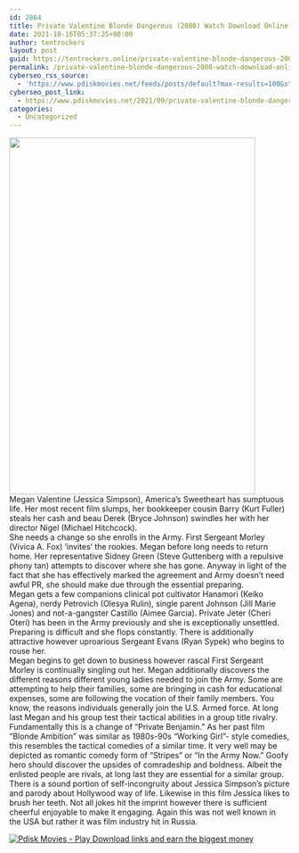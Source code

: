 ```yaml
---
id: 2864
title: Private Valentine Blonde Dangerous (2008) Watch Download Online pdisk Movie
date: 2021-10-16T05:37:25+00:00
author: tentrockers
layout: post
guid: https://tentrockers.online/private-valentine-blonde-dangerous-2008-watch-download-online-pdisk-movie/
permalink: /private-valentine-blonde-dangerous-2008-watch-download-online-pdisk-movie/
cyberseo_rss_source:
  - 'https://www.pdiskmovies.net/feeds/posts/default?max-results=100&start-index=601'
cyberseo_post_link:
  - https://www.pdiskmovies.net/2021/09/private-valentine-blonde-dangerous-2008.html
categories:
  - Uncategorized
---
```

<div class="separator">
  <a href="https://1.bp.blogspot.com/-Ny6054hBTlw/YTH71VhUV2I/AAAAAAAAAnQ/FGU4FNIdRjsNp1TeX_k2bQ5U4-RG9fUkgCLcBGAsYHQ/s1445/vv.jpg" imageanchor="1"><img loading="lazy" border="0" data-original-height="1445" data-original-width="1000" height="640" src="https://1.bp.blogspot.com/-Ny6054hBTlw/YTH71VhUV2I/AAAAAAAAAnQ/FGU4FNIdRjsNp1TeX_k2bQ5U4-RG9fUkgCLcBGAsYHQ/w442-h640/vv.jpg" width="442" /></a>
</div>

<div class="separator">
  <div class="separator">
    <span>Megan Valentine (Jessica Simpson), America&#8217;s Sweetheart has sumptuous life. Her most recent film slumps, her bookkeeper cousin Barry (Kurt Fuller) steals her cash and beau Derek (Bryce Johnson) swindles her with her director Nigel (Michael Hitchcock).&nbsp;&nbsp;</span>
  </div>
  
  <div class="separator">
    <span>She needs a change so she enrolls in the Army. First Sergeant Morley (Vivica A. Fox) &#8216;invites&#8217; the rookies. Megan before long needs to return home. Her representative Sidney Green (Steve Guttenberg with a repulsive phony tan) attempts to discover where she has gone. Anyway in light of the fact that she has effectively marked the agreement and Army doesn&#8217;t need awful PR, she should make due through the essential preparing.&nbsp;</span>
  </div>
  
  <div class="separator">
    <span>Megan gets a few companions clinical pot cultivator Hanamori (Keiko Agena), nerdy Petrovich (Olesya Rulin), single parent Johnson (Jill Marie Jones) and not-a-gangster Castillo (Aimee Garcia). Private Jeter (Cheri Oteri) has been in the Army previously and she is exceptionally unsettled. Preparing is difficult and she flops constantly. There is additionally attractive however uproarious Sergeant Evans (Ryan Sypek) who begins to rouse her.&nbsp;</span>
  </div>
  
  <div class="separator">
    <span>Megan begins to get down to business however rascal First Sergeant Morley is continually singling out her. Megan additionally discovers the different reasons different young ladies needed to join the Army. Some are attempting to help their families, some are bringing in cash for educational expenses, some are following the vocation of their family members. You know, the reasons individuals generally join the U.S. Armed force. At long last Megan and his group test their tactical abilities in a group title rivalry.&nbsp;</span>
  </div>
  
  <div class="separator">
    <span>Fundamentally this is a change of &#8220;Private Benjamin.&#8221; As her past film &#8220;Blonde Ambition&#8221; was similar as 1980s-90s &#8220;Working Girl&#8221;- style comedies, this resembles the tactical comedies of a similar time. It very well may be depicted as romantic comedy form of &#8220;Stripes&#8221; or &#8220;In the Army Now.&#8221; Goofy hero should discover the upsides of comradeship and boldness. Albeit the enlisted people are rivals, at long last they are essential for a similar group. There is a sound portion of self-incongruity about Jessica Simpson&#8217;s picture and parody about Hollywood way of life. Likewise in this film Jessica likes to brush her teeth. Not all jokes hit the imprint however there is sufficient cheerful enjoyable to make it engaging. Again this was not well known in the USA but rather it was film industry hit in Russia.</span>
  </div>
</div>

[![](https://1.bp.blogspot.com/-KJZYdQTn3nw/YS8VdIdXMyI/AAAAAAAAaw4/BR8dsGkpxw0T8C_4G4ALfMA7cP79KN3kwCLcBGAsYHQ/w400-h58/play_download_buttuons-removebg-preview.png "Pdisk Movies - Play Download links and earn the biggest money")](https://kofilink.com/1/bnYyano1MDAzOWJl?dn=1)